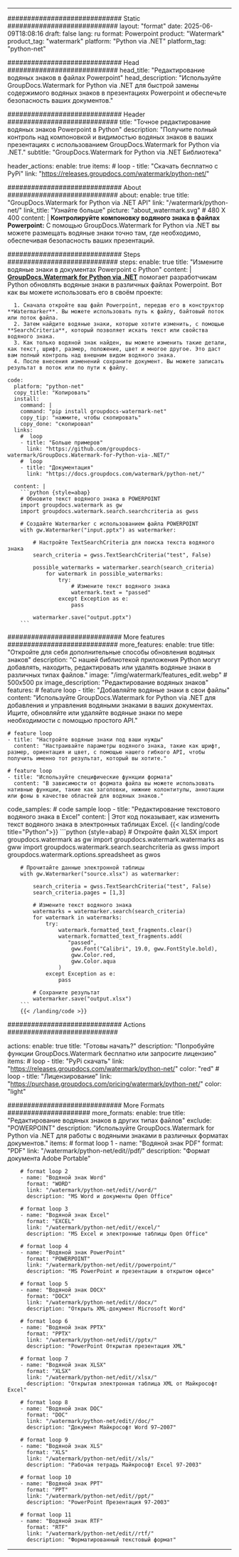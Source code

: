 
---
############################# Static ############################
layout: "format"
date:  2025-06-09T18:08:16
draft: false
lang: ru
format: Powerpoint
product: "Watermark"
product_tag: "watermark"
platform: "Python via .NET"
platform_tag: "python-net"

############################# Head ############################
head_title: "Редактирование водяных знаков в файлах Powerpoint"
head_description: "Используйте GroupDocs.Watermark for Python via .NET для быстрой замены содержимого водяных знаков в презентациях Powerpoint и обеспечьте безопасность ваших документов."

############################# Header ############################
title: "Точное редактирование водяных знаков Powerpoint в Python" 
description: "Получите полный контроль над компоновкой и видимостью водяных знаков в ваших презентациях с использованием GroupDocs.Watermark for Python via .NET."
subtitle: "GroupDocs.Watermark for Python via .NET Библиотека" 

header_actions:
  enable: true
  items:
    #  loop
    - title: "Скачать бесплатно с PyPi"
      link: "https://releases.groupdocs.com/watermark/python-net/"
      
############################# About ############################
about:
    enable: true
    title: "GroupDocs.Watermark for Python via .NET API"
    link: "/watermark/python-net/"
    link_title: "Узнайте больше"
    picture: "about_watermark.svg" # 480 X 400
    content: |
       **Контролируйте компоновку водяного знака в файлах Powerpoint:** С помощью GroupDocs.Watermark for Python via .NET вы можете размещать водяные знаки точно там, где необходимо, обеспечивая безопасность ваших презентаций.

############################# Steps ############################
steps:
    enable: true
    title: "Измените водяные знаки в документах Powerpoint с Python"
    content: |
      **[GroupDocs.Watermark for Python via .NET](https://products.groupdocs.com/watermark/python-net/)** помогает разработчикам Python обновлять водяные знаки в различных файлах Powerpoint. Вот как вы можете использовать его в своём проекте:
      
      1. Сначала откройте ваш файл Powerpoint, передав его в конструктор **Watermarker**. Вы можете использовать путь к файлу, байтовый поток или поток файла.
      2. Затем найдите водяные знаки, которые хотите изменить, с помощью **SearchCriteria**, который позволяет искать текст или свойства водяного знака.
      3. Как только водяной знак найден, вы можете изменить такие детали, как текст, шрифт, размер, положение, цвет и многое другое. Это даст вам полный контроль над внешним видом водяного знака.
      4. После внесения изменений сохраните документ. Вы можете записать результат в поток или по пути к файлу.
   
    code:
      platform: "python-net"
      copy_title: "Копировать"
      install:
        command: |
        command: "pip install groupdocs-watermark-net"
        copy_tip: "нажмите, чтобы скопировать"
        copy_done: "скопировал"
      links:
        #  loop
        - title: "Больше примеров"
          link: "https://github.com/groupdocs-watermark/GroupDocs.Watermark-for-Python-via-.NET/"
        #  loop
        - title: "Документация"
          link: "https://docs.groupdocs.com/watermark/python-net/"
          
      content: |
        ```python {style=abap}
        # Обновите текст водяного знака в POWERPOINT
        import groupdocs.watermark as gw
        import groupdocs.watermark.search.searchcriteria as gwss

        # Создайте Watermarker с использованием файла POWERPOINT
        with gw.Watermarker("input.pptx") as watermarker:

            # Настройте TextSearchCriteria для поиска текста водяного знака
            search_criteria = gwss.TextSearchCriteria("test", False)

            possible_watermarks = watermarker.search(search_criteria)
                for watermark in possible_watermarks:
                    try:
                        # Измените текст водяного знака
                        watermark.text = "passed"
                    except Exception as e:
                        pass
            
            watermarker.save("output.pptx")
        ```            

############################# More features ############################
more_features:
  enable: true
  title: "Откройте для себя дополнительные способы обновления водяных знаков"
  description: "С нашей библиотекой приложения Python могут добавлять, находить, редактировать или удалять водяные знаки в различных типах файлов."
  image: "/img/watermark/features_edit.webp" # 500x500 px
  image_description: "Редактирование водяных знаков"
  features:
    # feature loop
    - title: "Добавляйте водяные знаки в свои файлы"
      content: "Используйте GroupDocs.Watermark for Python via .NET для добавления и управления водяными знаками в ваших документах. Ищите, обновляйте или удаляйте водяные знаки по мере необходимости с помощью простого API."

    # feature loop
    - title: "Настройте водяные знаки под ваши нужды"
      content: "Настраивайте параметры водяного знака, такие как шрифт, размер, ориентация и цвет, с помощью нашего гибкого API, чтобы получить именно тот результат, который вы хотите."

    # feature loop
    - title: "Используйте специфические функции формата"
      content: "В зависимости от формата файла вы можете использовать нативные функции, такие как заголовки, нижние колонтитулы, аннотации или фоны в качестве областей для водяных знаков."
      
  code_samples:
    # code sample loop
    - title: "Редактирование текстового водяного знака в Excel"
      content: |
        Этот код показывает, как изменить текст водяного знака в электронных таблицах Excel.
        {{< landing/code title="Python">}}
        ```python {style=abap}
        # Откройте файл XLSX
        import groupdocs.watermark as gw
        import groupdocs.watermark.watermarks as gww
        import groupdocs.watermark.search.searchcriteria as gwss
        import groupdocs.watermark.options.spreadsheet as gwos

        # Прочитайте данные электронной таблицы
        with gw.Watermarker("source.xlsx") as watermarker:

            search_criteria = gwss.TextSearchCriteria("test", False)
            search_criteria.pages = [1,3]

            # Измените текст водяного знака
            watermarks = watermarker.search(search_criteria)
            for watermark in watermarks:
                try:
                    watermark.formatted_text_fragments.clear()
                    watermark.formatted_text_fragments.add(
                       "passed", 
                        gww.Font("Calibri", 19.0, gww.FontStyle.bold), 
                        gww.Color.red, 
                        gww.Color.aqua
                    )
                except Exception as e:
                    pass
        
            # Сохраните результат
            watermarker.save("output.xlsx")
        ```
        {{< /landing/code >}}


############################# Actions ############################

actions:
  enable: true
  title: "Готовы начать?"
  description: "Попробуйте функции GroupDocs.Watermark бесплатно или запросите лицензию"
  items:
    #  loop
    - title: "PyPi скачать"
      link: "https://releases.groupdocs.com/watermark/python-net/"
      color: "red"
        #  loop
    - title: "Лицензирование"
      link: "https://purchase.groupdocs.com/pricing/watermark/python-net/"
      color: "light"


############################# More Formats #####################
more_formats:
    enable: true
    title: "Редактирование водяных знаков в других типах файлов"
    exclude: "POWERPOINT"
    description: "Используйте GroupDocs.Watermark for Python via .NET для работы с водяными знаками в различных форматах документов."
    items: 
        # format loop 1
        - name: "Водяной знак PDF"
          format: "PDF"
          link: "/watermark/python-net/edit//pdf/"
          description: "Формат документа Adobe Portable"

        # format loop 2
        - name: "Водяной знак Word"
          format: "WORD"
          link: "/watermark/python-net/edit//word/"
          description: "MS Word и документы Open Office"
          
        # format loop 3
        - name: "Водяной знак Excel"
          format: "EXCEL"
          link: "/watermark/python-net/edit//excel/"
          description: "MS Excel и электронные таблицы Open Office"

        # format loop 4
        - name: "Водяной знак PowerPoint"
          format: "POWERPOINT"
          link: "/watermark/python-net/edit//powerpoint/"
          description: "MS PowerPoint и презентации в открытом офисе"

        # format loop 5
        - name: "Водяной знак DOCX"
          format: "DOCX"
          link: "/watermark/python-net/edit//docx/"
          description: "Открыть XML-документ Microsoft Word"
          
        # format loop 6
        - name: "Водяной знак PPTX"
          format: "PPTX"
          link: "/watermark/python-net/edit//pptx/"
          description: "PowerPoint Открытая презентация XML"
          
        # format loop 7
        - name: "Водяной знак XLSX"
          format: "XLSX"
          link: "/watermark/python-net/edit//xlsx/"
          description: "Открытая электронная таблица XML от Майкрософт Excel"

        # format loop 8
        - name: "Водяной знак DOC"
          format: "DOC"
          link: "/watermark/python-net/edit//doc/"
          description: "Документ Майкрософт Word 97—2007"

        # format loop 9
        - name: "Водяной знак XLS"
          format: "XLS"
          link: "/watermark/python-net/edit//xls/"
          description: "Рабочая тетрадь Майкрософт Excel 97-2003"

        # format loop 10
        - name: "Водяной знак PPT"
          format: "PPT"
          link: "/watermark/python-net/edit//ppt/"
          description: "PowerPoint Презентация 97-2003"

        # format loop 11
        - name: "Водяной знак RTF"
          format: "RTF"
          link: "/watermark/python-net/edit//rtf/"
          description: "Форматированный текстовый формат"

---